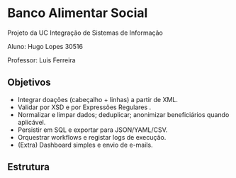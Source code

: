 # Banco Alimentar Social

Projeto da UC Integração de Sistemas de Informação

Aluno:
         Hugo Lopes 30516

Professor:
            Luis Ferreira
## Objetivos
- Integrar doações (cabeçalho + linhas) a partir de XML.
- Validar por XSD e por Expressões Regulares .
- Normalizar e limpar dados; deduplicar; anonimizar beneficiários quando aplicável.
- Persistir em SQL e exportar para JSON/YAML/CSV.
- Orquestrar workflows e registar logs de execução.
- (Extra) Dashboard simples e envio de e-mails.

## Estrutura
